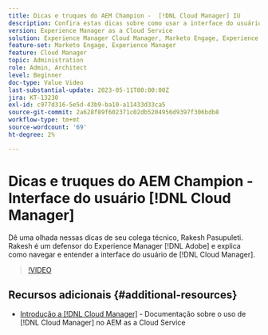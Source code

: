 ```yaml
---
title: Dicas e truques do AEM Champion -  [!DNL Cloud Manager] IU
description: Confira estas dicas sobre como usar a interface do usuário do  [!DNL Cloud Manager] do especialista e campeão da AEM, Rakesh Pasupuleti.
version: Experience Manager as a Cloud Service
solution: Experience Manager Cloud Manager, Marketo Engage, Experience Manager
feature-set: Marketo Engage, Experience Manager
feature: Cloud Manager
topic: Administration
role: Admin, Architect
level: Beginner
doc-type: Value Video
last-substantial-update: 2023-05-11T00:00:00Z
jira: KT-13230
exl-id: c977d316-5e5d-43b9-ba10-a11433d33ca5
source-git-commit: 2a628f89f602371c02db5204956d9397f306bdb8
workflow-type: tm+mt
source-wordcount: '69'
ht-degree: 2%

---
```


# Dicas e truques do AEM Champion - Interface do usuário [!DNL Cloud Manager]

Dê uma olhada nessas dicas de seu colega técnico, Rakesh Pasupuleti. Rakesh é um defensor do Experience Manager [!DNL Adobe] e explica como navegar e entender a interface do usuário de [!DNL Cloud Manager].

>[!VIDEO](https://video.tv.adobe.com/v/3419298?quality=12&learn=on)

## Recursos adicionais {#additional-resources}

* [Introdução a [!DNL Cloud Manager]](https://experienceleague.adobe.com/docs/experience-manager-cloud-service/content/onboarding/concepts/cloud-manager-introduction.html?lang=pt-BR) - Documentação sobre o uso de [!DNL Cloud Manager] no AEM as a Cloud Service
